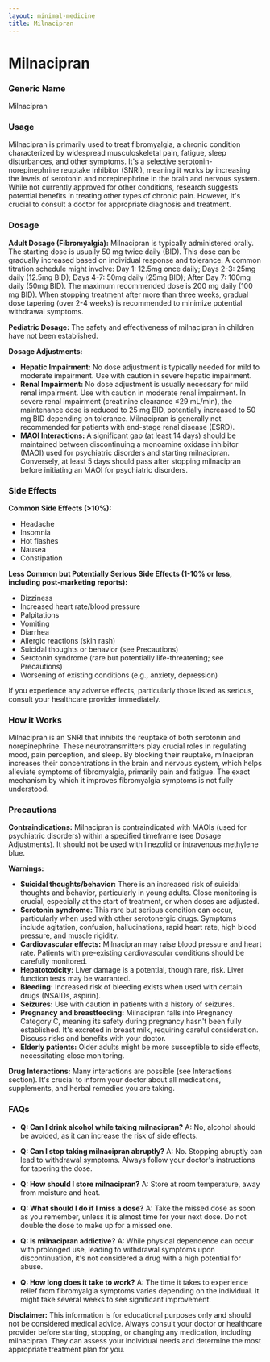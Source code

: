```yaml
---
layout: minimal-medicine
title: Milnacipran
---
```


# Milnacipran
### Generic Name
Milnacipran

### Usage
Milnacipran is primarily used to treat fibromyalgia, a chronic condition characterized by widespread musculoskeletal pain, fatigue, sleep disturbances, and other symptoms.  It's a selective serotonin-norepinephrine reuptake inhibitor (SNRI), meaning it works by increasing the levels of serotonin and norepinephrine in the brain and nervous system. While not currently approved for other conditions, research suggests potential benefits in treating other types of chronic pain.  However,  it's crucial to consult a doctor for appropriate diagnosis and treatment.

### Dosage
**Adult Dosage (Fibromyalgia):**  Milnacipran is typically administered orally. The starting dose is usually 50 mg twice daily (BID).  This dose can be gradually increased based on individual response and tolerance.  A common titration schedule might involve: Day 1: 12.5mg once daily; Days 2-3: 25mg daily (12.5mg BID); Days 4-7: 50mg daily (25mg BID); After Day 7: 100mg daily (50mg BID). The maximum recommended dose is 200 mg daily (100 mg BID).  When stopping treatment after more than three weeks, gradual dose tapering (over 2-4 weeks) is recommended to minimize potential withdrawal symptoms.


**Pediatric Dosage:** The safety and effectiveness of milnacipran in children have not been established.


**Dosage Adjustments:**
* **Hepatic Impairment:**  No dose adjustment is typically needed for mild to moderate impairment.  Use with caution in severe hepatic impairment.
* **Renal Impairment:** No dose adjustment is usually necessary for mild renal impairment.  Use with caution in moderate renal impairment. In severe renal impairment (creatinine clearance ≤29 mL/min), the maintenance dose is reduced to 25 mg BID, potentially increased to 50 mg BID depending on tolerance.  Milnacipran is generally not recommended for patients with end-stage renal disease (ESRD).
* **MAOI Interactions:** A significant gap (at least 14 days) should be maintained between discontinuing a monoamine oxidase inhibitor (MAOI) used for psychiatric disorders and starting milnacipran. Conversely, at least 5 days should pass after stopping milnacipran before initiating an MAOI for psychiatric disorders.

### Side Effects
**Common Side Effects (>10%):**
* Headache
* Insomnia
* Hot flashes
* Nausea
* Constipation

**Less Common but Potentially Serious Side Effects (1-10% or less, including post-marketing reports):**
* Dizziness
* Increased heart rate/blood pressure
* Palpitations
* Vomiting
* Diarrhea
* Allergic reactions (skin rash)
* Suicidal thoughts or behavior (see Precautions)
* Serotonin syndrome (rare but potentially life-threatening; see Precautions)
* Worsening of existing conditions (e.g., anxiety, depression)


If you experience any adverse effects, particularly those listed as serious, consult your healthcare provider immediately.

### How it Works
Milnacipran is an SNRI that inhibits the reuptake of both serotonin and norepinephrine.  These neurotransmitters play crucial roles in regulating mood, pain perception, and sleep. By blocking their reuptake, milnacipran increases their concentrations in the brain and nervous system, which helps alleviate symptoms of fibromyalgia, primarily pain and fatigue.  The exact mechanism by which it improves fibromyalgia symptoms is not fully understood.

### Precautions
**Contraindications:** Milnacipran is contraindicated with MAOIs (used for psychiatric disorders) within a specified timeframe (see Dosage Adjustments). It should not be used with linezolid or intravenous methylene blue.

**Warnings:**
* **Suicidal thoughts/behavior:**  There is an increased risk of suicidal thoughts and behavior, particularly in young adults. Close monitoring is crucial, especially at the start of treatment, or when doses are adjusted.
* **Serotonin syndrome:** This rare but serious condition can occur, particularly when used with other serotonergic drugs.  Symptoms include agitation, confusion, hallucinations, rapid heart rate, high blood pressure, and muscle rigidity.
* **Cardiovascular effects:** Milnacipran may raise blood pressure and heart rate.  Patients with pre-existing cardiovascular conditions should be carefully monitored.
* **Hepatotoxicity:** Liver damage is a potential, though rare, risk.  Liver function tests may be warranted.
* **Bleeding:** Increased risk of bleeding exists when used with certain drugs (NSAIDs, aspirin).
* **Seizures:**  Use with caution in patients with a history of seizures.
* **Pregnancy and breastfeeding:**  Milnacipran falls into Pregnancy Category C, meaning its safety during pregnancy hasn't been fully established. It's excreted in breast milk, requiring careful consideration.  Discuss risks and benefits with your doctor.
* **Elderly patients:**  Older adults might be more susceptible to side effects, necessitating close monitoring.

**Drug Interactions:**  Many interactions are possible (see Interactions section). It's crucial to inform your doctor about all medications, supplements, and herbal remedies you are taking.

### FAQs

* **Q: Can I drink alcohol while taking milnacipran?** A: No, alcohol should be avoided, as it can increase the risk of side effects.

* **Q: Can I stop taking milnacipran abruptly?** A: No.  Stopping abruptly can lead to withdrawal symptoms.  Always follow your doctor's instructions for tapering the dose.

* **Q: How should I store milnacipran?** A: Store at room temperature, away from moisture and heat.

* **Q: What should I do if I miss a dose?** A: Take the missed dose as soon as you remember, unless it is almost time for your next dose. Do not double the dose to make up for a missed one.

* **Q: Is milnacipran addictive?** A:  While physical dependence can occur with prolonged use, leading to withdrawal symptoms upon discontinuation, it's not considered a drug with a high potential for abuse.

* **Q:  How long does it take to work?** A: The time it takes to experience relief from fibromyalgia symptoms varies depending on the individual.  It might take several weeks to see significant improvement.


**Disclaimer:** This information is for educational purposes only and should not be considered medical advice.  Always consult your doctor or healthcare provider before starting, stopping, or changing any medication, including milnacipran.  They can assess your individual needs and determine the most appropriate treatment plan for you.
